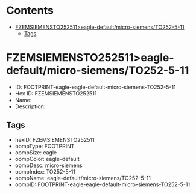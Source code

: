 



Contents
========

* [FZEMSIEMENSTO252511>eagle-default/micro-siemens/TO252-5-11](#fzemsiemensto252511eagle-defaultmicro-siemensto252-5-11)
	* [Tags](#tags)

# FZEMSIEMENSTO252511>eagle-default/micro-siemens/TO252-5-11

- ID: FOOTPRINT-eagle-eagle-default-micro-siemens-TO252-5-11
- Hex ID: FZEMSIEMENSTO252511
- Name: 
- Description: 

## Tags

- hexID: FZEMSIEMENSTO252511
- oompType: FOOTPRINT
- oompSize: eagle
- oompColor: eagle-default
- oompDesc: micro-siemens
- oompIndex: TO252-5-11
- oompName: eagle-default/micro-siemens/TO252-5-11
- oompID: FOOTPRINT-eagle-eagle-default-micro-siemens-TO252-5-11
